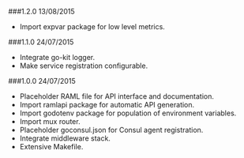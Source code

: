 ###1.2.0 13/08/2015

* Import expvar package for low level metrics.

###1.1.0 24/07/2015

* Integrate go-kit logger.
* Make service registration configurable.

###1.0.0 24/07/2015

* Placeholder RAML file for API interface and documentation.
* Import ramlapi package for automatic API generation.
* Import godotenv package for population of environment variables.
* Import mux router.
* Placeholder goconsul.json for Consul agent registration.
* Integrate middleware stack.
* Extensive Makefile.